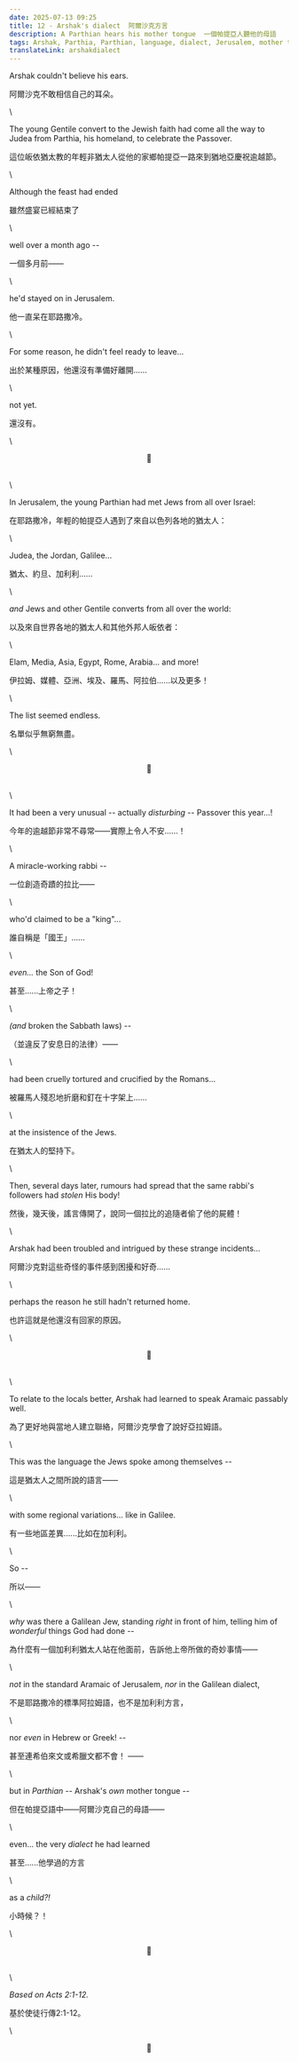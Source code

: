 ```yaml
---
date: 2025-07-13 09:25
title: 12 - Arshak's dialect  阿爾沙克方言
description: A Parthian hears his mother tongue  一個帕提亞人聽他的母語
tags: Arshak, Parthia, Parthian, language, dialect, Jerusalem, mother tongue
translateLink: arshakdialect
---
```


Arshak couldn't believe his ears. 

阿爾沙克不敢相信自己的耳朵。

\

The young Gentile convert to the Jewish faith had come all the way to Judea from Parthia, his homeland, to celebrate the Passover.

這位皈依猶太教的年輕非猶太人從他的家鄉帕提亞一路來到猶地亞慶祝逾越節。

\

Although the feast had ended 

雖然盛宴已經結束了

\

well over a month ago --

一個多月前——

\

he'd stayed on in Jerusalem. 

他一直呆在耶路撒冷。

\

For some reason, he didn't feel ready to leave...

出於某種原因，他還沒有準備好離開......

\

not yet.

還沒有。

\

<center>💠</center>

\
\

In Jerusalem, the young Parthian had met Jews from all over Israel:

在耶路撒冷，年輕的帕提亞人遇到了來自以色列各地的猶太人：

\

Judea, the Jordan, Galilee...

猶太、約旦、加利利......

\

*and* Jews and other Gentile converts from all over the world: 

以及來自世界各地的猶太人和其他外邦人皈依者：

\

Elam, Media, Asia, Egypt, Rome, Arabia... and more!

伊拉姆、媒體、亞洲、埃及、羅馬、阿拉伯......以及更多！

\

The list seemed endless.

名單似乎無窮無盡。

\

<center>💠</center>

\
\

It had been a very unusual -- actually *disturbing* -- Passover this year...!

今年的逾越節非常不尋常——實際上令人不安......！

\

A miracle-working rabbi -- 

一位創造奇蹟的拉比——

\

who'd claimed to be a "king"... 

誰自稱是「國王」......

\

*even...* the Son of God!

甚至......上帝之子！

\

*(and* broken the Sabbath laws) --

（並違反了安息日的法律）——

\

had been cruelly tortured and crucified by the Romans... 

被羅馬人殘忍地折磨和釘在十字架上......

\

at the insistence of the Jews. 

在猶太人的堅持下。

\

Then, several days later, rumours had spread that the same rabbi's followers had *stolen* His body!

然後，幾天後，謠言傳開了，說同一個拉比的追隨者偷了他的屍體！

\

Arshak had been troubled and intrigued by these strange incidents...

阿爾沙克對這些奇怪的事件感到困擾和好奇......

\

perhaps the reason he still hadn't returned home.

也許這就是他還沒有回家的原因。

\

<center>💠</center>

\
\

To relate to the locals better, Arshak had learned to speak Aramaic passably well. 

為了更好地與當地人建立聯絡，阿爾沙克學會了說好亞拉姆語。

\

This was the language the Jews spoke among themselves -- 

這是猶太人之間所說的語言——

\

with some regional variations... like in Galilee.

有一些地區差異......比如在加利利。

\

So --

所以——

\

*why* was there a Galilean Jew, standing *right* in front of him, telling him of *wonderful* things God had done --

為什麼有一個加利利猶太人站在他面前，告訴他上帝所做的奇妙事情——

\

*not* in the standard Aramaic of Jerusalem, *nor* in the Galilean dialect,

不是耶路撒冷的標準阿拉姆語，也不是加利利方言，

\

nor *even* in Hebrew or Greek! --

甚至連希伯來文或希臘文都不會！ ——

\

but in *Parthian* -- Arshak's *own* mother tongue --

但在帕提亞語中——阿爾沙克自己的母語——

\

even... the very *dialect* he had learned 

甚至......他學過的方言

\

as a *child?!*

小時候？！

\

<center>💠</center>

\
\

*Based on Acts 2:1-12.*

基於使徒行傳2:1-12。

\

<center>💠</center>
